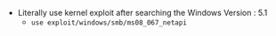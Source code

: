 - Literally use kernel exploit after searching the Windows Version : 5.1
	- `use exploit/windows/smb/ms08_067_netapi`
